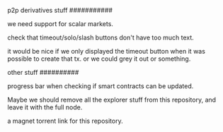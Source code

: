 p2p derivatives stuff
###########

we need support for scalar markets.

check that timeout/solo/slash buttons don't have too much text.

it would be  nice if we only displayed the timeout button when it was possible to create that tx. or we could grey it out or something.


other stuff
##########

progress bar when checking if smart contracts can be updated.

Maybe we should remove all the explorer stuff from this repository, and leave it with the full node.

a magnet torrent link for this repository.